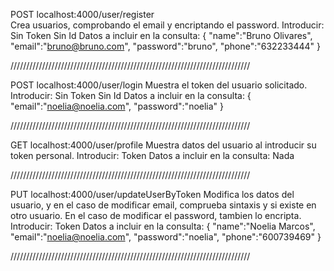 POST localhost:4000/user/register  
Crea usuarios, comprobando el email y encriptando el password.
Introducir:
    Sin Token
    Sin Id
Datos a incluir en la consulta:
{
  "name":"Bruno Olivares",
  "email":"bruno@bruno.com",
  "password":"bruno",
  "phone":"632233444"
}

////////////////////////////////////////////////////////////////////////////

POST localhost:4000/user/login
Muestra el token del usuario solicitado.
Introducir:
    Sin Token
    Sin Id
Datos a incluir en la consulta:
{
  "email":"noelia@noelia.com",
  "password":"noelia"
}

////////////////////////////////////////////////////////////////////////////

GET localhost:4000/user/profile
Muestra datos del usuario al introducir su token personal.
Introducir:
    Token
Datos a incluir en la consulta:
    Nada

////////////////////////////////////////////////////////////////////////////

PUT localhost:4000/user/updateUserByToken
Modifica los datos del usuario, y en el caso de modificar email, comprueba sintaxis y si existe en otro usuario. En el caso de modificar el password, tambien lo encripta.
Introducir:
    Token
Datos a incluir en la consulta:
{
  "name":"Noelia Marcos",
  "email":"noelia@noelia.com",
  "password":"noelia",
  "phone":"600739469"
}

////////////////////////////////////////////////////////////////////////////



